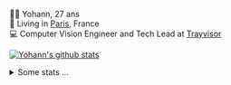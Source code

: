 <p>
  👨🏻 <bold>Yohann</bold>, 27 ans<br/>
  💼 Living in <a href="https://www.google.com/maps?q=paris">Paris</a>, France<br/>
  💻 Computer Vision Engineer and Tech Lead at <a href="https://trayvisor.com/">Trayvisor</a><br/>
</p>

<a href="https://github.com/anuraghazra/github-readme-stats"><img align="center" src="https://github-readme-stats-go94hl40s-yohann84l.vercel.app//api?username=yohann84L&show_icons=true&include_all_commits=true" alt="Yohann's github stats" /> </a>


<details>
  <summary>Some stats ...</summary><br/>
  

<!--START_SECTION:waka-->
![Code Time](http://img.shields.io/badge/Code%20Time-152%20hrs%2045%20mins-blue)

![Profile Views](http://img.shields.io/badge/Profile%20Views-0-blue)

**🐱 My GitHub Data** 

> 🏆 1,179 Contributions in the Year 2022
 > 
> 📦 440.5 kB Used in GitHub's Storage 
 > 
> 🚫 Not Opted to Hire
 > 
> 📜 24 Public Repositories 
 > 
> 🔑 21 Private Repositories  
 > 
**I'm an Early 🐤** 

```text
🌞 Morning    311 commits    ███████░░░░░░░░░░░░░░░░░░   31.22% 
🌆 Daytime    567 commits    ██████████████░░░░░░░░░░░   56.93% 
🌃 Evening    117 commits    ███░░░░░░░░░░░░░░░░░░░░░░   11.75% 
🌙 Night      1 commits      ░░░░░░░░░░░░░░░░░░░░░░░░░   0.1%

```
📅 **I'm Most Productive on Thursday** 

```text
Monday       183 commits    ████░░░░░░░░░░░░░░░░░░░░░   18.37% 
Tuesday      173 commits    ████░░░░░░░░░░░░░░░░░░░░░   17.37% 
Wednesday    170 commits    ████░░░░░░░░░░░░░░░░░░░░░   17.07% 
Thursday     226 commits    █████░░░░░░░░░░░░░░░░░░░░   22.69% 
Friday       221 commits    █████░░░░░░░░░░░░░░░░░░░░   22.19% 
Saturday     14 commits     ░░░░░░░░░░░░░░░░░░░░░░░░░   1.41% 
Sunday       9 commits      ░░░░░░░░░░░░░░░░░░░░░░░░░   0.9%

```


📊 **This Week I Spent My Time On** 

```text
⌚︎ Time Zone: Europe/Paris

💬 Programming Languages: 
Python                   11 hrs 5 mins       █████████████████████░░░░   83.99% 
JavaScript               40 mins             █░░░░░░░░░░░░░░░░░░░░░░░░   5.17% 
HTTP Request             37 mins             █░░░░░░░░░░░░░░░░░░░░░░░░   4.71% 
Text                     13 mins             ░░░░░░░░░░░░░░░░░░░░░░░░░   1.71% 
CSV                      10 mins             ░░░░░░░░░░░░░░░░░░░░░░░░░   1.36%

🔥 Editors: 
PyCharm                  11 hrs 48 mins      ██████████████████████░░░   89.44% 
VS Code                  42 mins             █░░░░░░░░░░░░░░░░░░░░░░░░   5.38% 
WebStorm                 40 mins             █░░░░░░░░░░░░░░░░░░░░░░░░   5.18%

💻 Operating System: 
Mac                      13 hrs 12 mins      █████████████████████████   100.0%

```

**I Mostly Code in Python** 

```text
Python                   18 repos            ██████████████░░░░░░░░░░░   56.25% 
Java                     6 repos             ████░░░░░░░░░░░░░░░░░░░░░   18.75% 
JavaScript               2 repos             █░░░░░░░░░░░░░░░░░░░░░░░░   6.25% 
R                        2 repos             █░░░░░░░░░░░░░░░░░░░░░░░░   6.25% 
HTML                     1 repo              ░░░░░░░░░░░░░░░░░░░░░░░░░   3.12%

```



 Last Updated on 20/10/2022 02:40:12 UTC
<!--END_SECTION:waka-->
